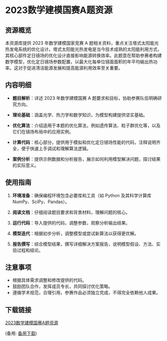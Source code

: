 # 2023数学建模国赛A题资源

## 资源概览

本资源库提供 2023 年数学建模国家竞赛 A 题相关资料，重点关注塔式太阳能光热发电系统的优化设计。塔式太阳能光热发电是当今技术成熟的太阳能利用方式，其核心部件定日镜场的优化设计直接影响能源转换效率。此题意在帮助参赛者构建数学模型，优化定日镜场参数配置，以最大化每单位镜面面积的年平均输出热功率。这对于促进清洁能源发展和提高能源利用效率至关重要。

## 内容明细

- **题目解析**：详述 2023 年数学建模国赛 A 题要求和目标，协助参赛队伍明确研究方向。

- **理论基础**：涵盖光学、热力学和数学知识，为模型构建提供坚实基础。

- **优化算法**：介绍适用于本题的优化算法，例如遗传算法、粒子群优化等，以及它们在镜场布局中的应用实例。

- **计算代码**：核心部分，提供用于模拟和优化定日镜场性能的代码，注释说明齐全，便于快速上手调试和理解算法逻辑。

- **案例分析**：提供示例数据和分析报告，展示如何利用模型解决问题，探讨结果的实际意义。

## 使用指南

1. **环境准备**：确保编程环境包含必要库和工具（如 Python 及其科学计算库 NumPy、SciPy、Pandas）。

2. **阅读文档**：仔细阅读题目要求和背景材料，理解问题的核心。

3. **运行代码**：导入提供的代码，调整参数，观察分析输出结果。

4. **模型迭代**：根据初步分析，调整模型或尝试新算法以获得更优解。

5. **报告撰写**：综合模型结果，撰写详细解决方案报告，说明模型假设、方法、实验过程和结论。

## 注意事项

- 根据具体需求调整和修改提供的代码。
- 鼓励团队合作，发挥成员专长，共同探讨优化策略。
- 遵循学术规范，合理引用，参赛作品必须独立完成，不得完全依赖他人成果。

## 下载链接
[2023数学建模国赛A题资源](https://pan.quark.cn/s/cc239b42ca57) 

(备用: [备用下载](https://pan.baidu.com/s/16T-Dca74F1014SCJ25Djtw?pwd=1234))
